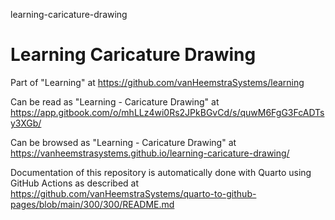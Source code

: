 learning-caricature-drawing
# Learning Caricature Drawing

Part of "Learning" at https://github.com/vanHeemstraSystems/learning

Can be read as "Learning - Caricature Drawing" at https://app.gitbook.com/o/mhLLz4wi0Rs2JPkBGvCd/s/quwM6FgG3FcADTsy3XGb/

Can be browsed as "Learning - Caricature Drawing" at https://vanheemstrasystems.github.io/learning-caricature-drawing/

Documentation of this repository is automatically done with Quarto using GitHub Actions as described at https://github.com/vanHeemstraSystems/quarto-to-github-pages/blob/main/300/300/README.md
